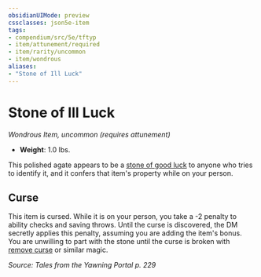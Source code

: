 ```yaml
---
obsidianUIMode: preview
cssclasses: json5e-item
tags:
- compendium/src/5e/tftyp
- item/attunement/required
- item/rarity/uncommon
- item/wondrous
aliases: 
- "Stone of Ill Luck"
---
```

# Stone of Ill Luck
*Wondrous Item, uncommon (requires attunement)*  

- **Weight**: 1.0 lbs.

This polished agate appears to be a [stone of good luck](compendium/items/stone-of-good-luck.md) to anyone who tries to identify it, and it confers that item's property while on your person.

## Curse

This item is cursed. While it is on your person, you take a -2 penalty to ability checks and saving throws. Until the curse is discovered, the DM secretly applies this penalty, assuming you are adding the item's bonus. You are unwilling to part with the stone until the curse is broken with [remove curse](compendium/spells/remove-curse.md) or similar magic.

*Source: Tales from the Yawning Portal p. 229*